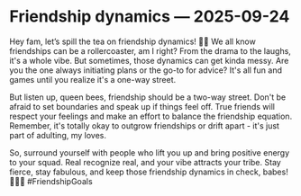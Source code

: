 # Friendship dynamics — 2025-09-24

Hey fam, let’s spill the tea on friendship dynamics! 🍵✨ We all know friendships can be a rollercoaster, am I right? From the drama to the laughs, it's a whole vibe. But sometimes, those dynamics can get kinda messy. Are you the one always initiating plans or the go-to for advice? It's all fun and games until you realize it's a one-way street.

But listen up, queen bees, friendship should be a two-way street. Don't be afraid to set boundaries and speak up if things feel off. True friends will respect your feelings and make an effort to balance the friendship equation. Remember, it's totally okay to outgrow friendships or drift apart - it's just part of adulting, my loves.

So, surround yourself with people who lift you up and bring positive energy to your squad. Real recognize real, and your vibe attracts your tribe. Stay fierce, stay fabulous, and keep those friendship dynamics in check, babes! 💁‍♀️💖 #FriendshipGoals